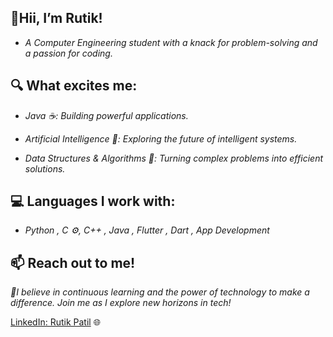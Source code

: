 ## 👋Hii, I’m Rutik! 

* *A Computer Engineering student with a knack for problem-solving and a passion for coding.*

## 🔍 What excites me:

* *Java ☕: Building powerful applications.*

* *Artificial Intelligence 🤖: Exploring the future of intelligent systems.*

* *Data Structures & Algorithms 🧠: Turning complex problems into efficient solutions.*

## 💻 Languages I work with:

* *Python , C ⚙, C++ , Java , Flutter , Dart , App Development*

## 📫 Reach out to me!
*🌱I believe in continuous learning and the power of technology to make a difference. Join me as I explore new horizons in tech!*

[LinkedIn: Rutik Patil](https://www.linkedin.com/in/rutik-patil-648a7b28b) 🌐
